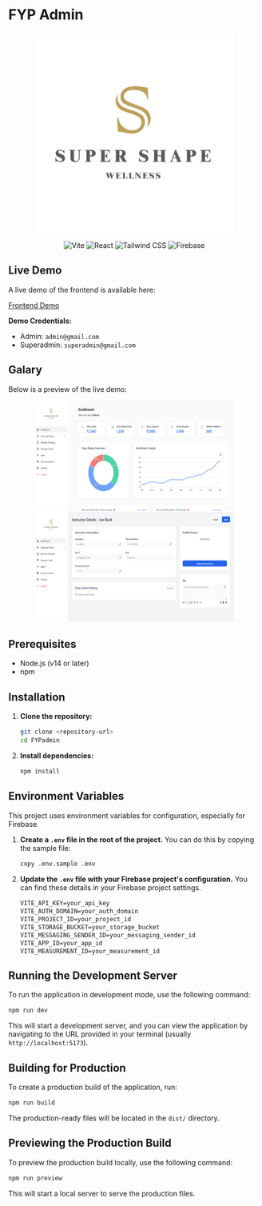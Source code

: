 # FYP Admin

<!-- App Icon -->
<p align="center">
  <img src="https://raw.githubusercontent.com/IvenNJY/SuperShapeAdmin-CAP/refs/heads/main/public/logo.PNG" alt="App Icon" width="400" />
</p>

<!-- Tech Stack Badges -->
<p align="center">
  <img src="https://img.shields.io/badge/Vite-646CFF?style=for-the-badge&logo=vite&logoColor=white" alt="Vite" />
  <img src="https://img.shields.io/badge/React-61DAFB?style=for-the-badge&logo=react&logoColor=white" alt="React" />
  <img src="https://img.shields.io/badge/TailwindCSS-38B2AC?style=for-the-badge&logo=tailwindcss&logoColor=white" alt="Tailwind CSS" />
  <img src="https://img.shields.io/badge/Firebase-FFCA28?style=for-the-badge&logo=firebase&logoColor=white" alt="Firebase" />
</p>


## Live Demo

A live demo of the frontend is available here:

[Frontend Demo](https://sswadmin.netlify.app/)

**Demo Credentials:**
- Admin: `admin@gmail.com`
- Superadmin: `superadmin@gmail.com`

## Galary

Below is a preview of the live demo:

<p align="center">
  <img src="https://raw.githubusercontent.com/IvenNJY/SuperShapeAdmin-CAP/refs/heads/main/image%20samples/dashboard.png" alt="Demo Screenshot 1" width="400" height="220" />
  <img src="https://raw.githubusercontent.com/IvenNJY/SuperShapeAdmin-CAP/refs/heads/main/image%20samples/user-detail1.png" alt="Demo Screenshot 2" width="400" height="220" />
</p>


## Prerequisites

- Node.js (v14 or later)
- npm

## Installation

1. **Clone the repository:**
   ```bash
   git clone <repository-url>
   cd FYPadmin
   ```

2. **Install dependencies:**
   ```bash
   npm install
   ```

## Environment Variables

This project uses environment variables for configuration, especially for Firebase.

1.  **Create a `.env` file in the root of the project.** You can do this by copying the sample file:
    ```bash
    copy .env.sample .env
    ```
2.  **Update the `.env` file with your Firebase project's configuration.** You can find these details in your Firebase project settings.

    ```
    VITE_API_KEY=your_api_key
    VITE_AUTH_DOMAIN=your_auth_domain
    VITE_PROJECT_ID=your_project_id
    VITE_STORAGE_BUCKET=your_storage_bucket
    VITE_MESSAGING_SENDER_ID=your_messaging_sender_id
    VITE_APP_ID=your_app_id
    VITE_MEASUREMENT_ID=your_measurement_id
    ```

## Running the Development Server

To run the application in development mode, use the following command:

```bash
npm run dev
```

This will start a development server, and you can view the application by navigating to the URL provided in your terminal (usually `http://localhost:5173`).

## Building for Production

To create a production build of the application, run:

```bash
npm run build
```

The production-ready files will be located in the `dist/` directory.

## Previewing the Production Build

To preview the production build locally, use the following command:

```bash
npm run preview
```

This will start a local server to serve the production files.


